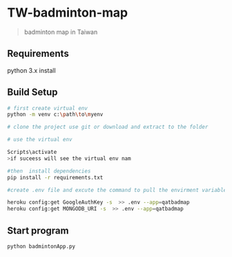 # TW-badminton-map

> badminton map in Taiwan

## Requirements

python 3.x install

## Build Setup

``` bash
# first create virtual env
python -m venv c:\path\to\myenv 

# clone the project use git or download and extract to the folder

# use the virtual env

Scripts\activate 
>if suceess will see the virtual env nam 

#then  install dependencies
pip install -r requirements.txt

#create .env file and excute the command to pull the envirment variable to local 

heroku config:get GoogleAuthKey -s  >> .env --app=qatbadmap
heroku config:get MONGODB_URI -s  >> .env --app=qatbadmap
```

## Start program

``` bash
python badmintonApp.py
```
